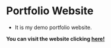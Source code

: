 # Portfolio Website
* It is my demo portfolio website.

**You can visit the website clicking [here!](https://oguzhangencer.github.io/Portfolio-Website/)**

